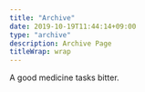 ```yaml
---
title: "Archive"
date: 2019-10-19T11:44:14+09:00
type: "archive"
description: Archive Page
titleWrap: wrap
---
```


A good medicine tasks bitter.
